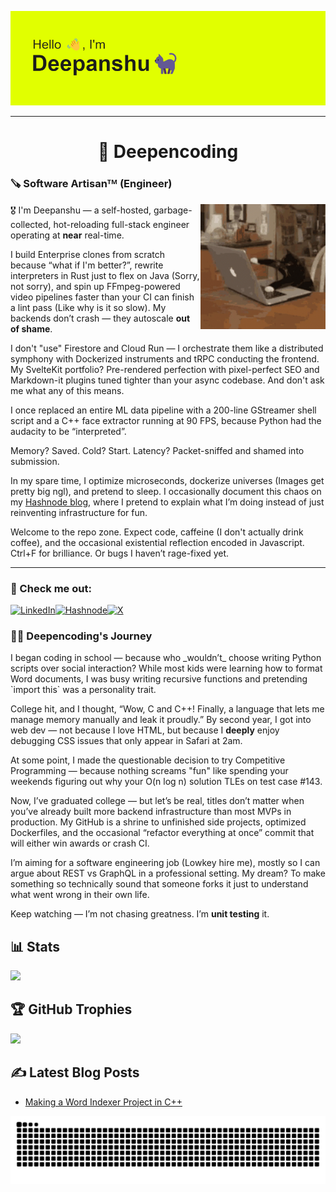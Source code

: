 ![Header](./header.png)

<hr>

<h1 align="center">🤖 Deepencoding</h1>
<h3 align="left">🪚 Software Artisanᵀᴹ (Engineer)</h3>

<img style="padding:'50px'" align="right" width="200" src="/cat.gif" alt="my GIF cat">

🎖️ I'm Deepanshu — a self-hosted, garbage-collected, hot-reloading full-stack engineer operating at **near** real-time.

I build Enterprise clones from scratch because “what if I'm better?”, rewrite interpreters in Rust just to flex on Java (Sorry, not sorry), and spin up FFmpeg-powered video pipelines faster than your CI can finish a lint pass (Like why is it so slow). My backends don’t crash — they autoscale **out of shame**.

I don't "use" Firestore and Cloud Run — I orchestrate them like a distributed symphony with Dockerized instruments and tRPC conducting the frontend. My SvelteKit portfolio? Pre-rendered perfection with pixel-perfect SEO and Markdown-it plugins tuned tighter than your async codebase. And don't ask me what any of this means.

I once replaced an entire ML data pipeline with a 200-line GStreamer shell script and a C++ face extractor running at 90 FPS, because Python had the audacity to be “interpreted”.

Memory? Saved. Cold? Start. Latency? Packet-sniffed and shamed into submission.

In my spare time, I optimize microseconds, dockerize universes (Images get pretty big ngl), and pretend to sleep. I occasionally document this chaos on my <a href="https://deepencoding.hashnode.dev/" target="_blank">Hashnode blog</a>, where I pretend to explain what I’m doing instead of just reinventing infrastructure for fun.

Welcome to the repo zone. Expect code, caffeine (I don't actually drink coffee), and the occasional existential reflection encoded in Javascript. Ctrl+F for brilliance. Or bugs I haven’t rage-fixed yet.

<hr>

<h3 align="left">👀 Check me out:</h3>
<p align="left">

  [![LinkedIn](https://img.shields.io/badge/LinkedIn-0077B5?style=for-the-badge&logo=linkedin&logoColor=white)](https://linkedin.com/in/deepanshu-gautam-33385b144)[![Hashnode](https://img.shields.io/badge/Hashnode-02075d?style=for-the-badge&logo=hashnode&logoColor=white)](https://hashnode.com/@deepencoding)[![X](https://img.shields.io/badge/X.com-14171A?style=for-the-badge&logo=x&logoColor=white)](https://twitter.com/deepencoding)
  
</p>

<summary><h3>👨‍💻 Deepencoding's Journey</h3></summary>
I began coding in school — because who _wouldn’t_ choose writing Python scripts over social interaction? While most kids were learning how to format Word documents, I was busy writing recursive functions and pretending `import this` was a personality trait.

College hit, and I thought, “Wow, C and C++! Finally, a language that lets me manage memory manually and leak it proudly.” By second year, I got into web dev — not because I love HTML, but because I **deeply** enjoy debugging CSS issues that only appear in Safari at 2am.

At some point, I made the questionable decision to try Competitive Programming — because nothing screams "fun" like spending your weekends figuring out why your O(n log n) solution TLEs on test case #143.

Now, I’ve graduated college — but let’s be real, titles don’t matter when you’ve already built more backend infrastructure than most MVPs in production. My GitHub is a shrine to unfinished side projects, optimized Dockerfiles, and the occasional “refactor everything at once” commit that will either win awards or crash CI.

I’m aiming for a software engineering job (Lowkey hire me), mostly so I can argue about REST vs GraphQL in a professional setting. My dream? To make something so technically sound that someone forks it just to understand what went wrong in their own life.

Keep watching — I’m not chasing greatness. I’m **unit testing** it.

## 📊 Stats
![](https://github-readme-stats.vercel.app/api?username=deepencoding&show_icons=true&theme=radical)

## 🏆 GitHub Trophies
![](https://github-profile-trophy.vercel.app/?username=deepencoding&theme=monokai&no-frame=false&no-bg=true&margin-w=4)

## ✍️ Latest Blog Posts
<!-- BLOG-POST-LIST:START -->
- [Making a Word Indexer Project in C++](https://deepencoding.hashnode.dev/word-indexer-project-in-cpp)
<!-- BLOG-POST-LIST:END -->

<picture>
  <source media="(prefers-color-scheme: dark)" srcset="https://raw.githubusercontent.com/deepencoding/deepencoding/output/github-contribution-grid-snake-dark.svg">
  <source media="(prefers-color-scheme: light)" srcset="https://raw.githubusercontent.com/deepencoding/deepencoding/output/github-contribution-grid-snake.svg">
  <img alt="github contribution grid snake animation" src="https://raw.githubusercontent.com/deepencoding/deepencoding/output/github-contribution-grid-snake.svg">
</picture>
